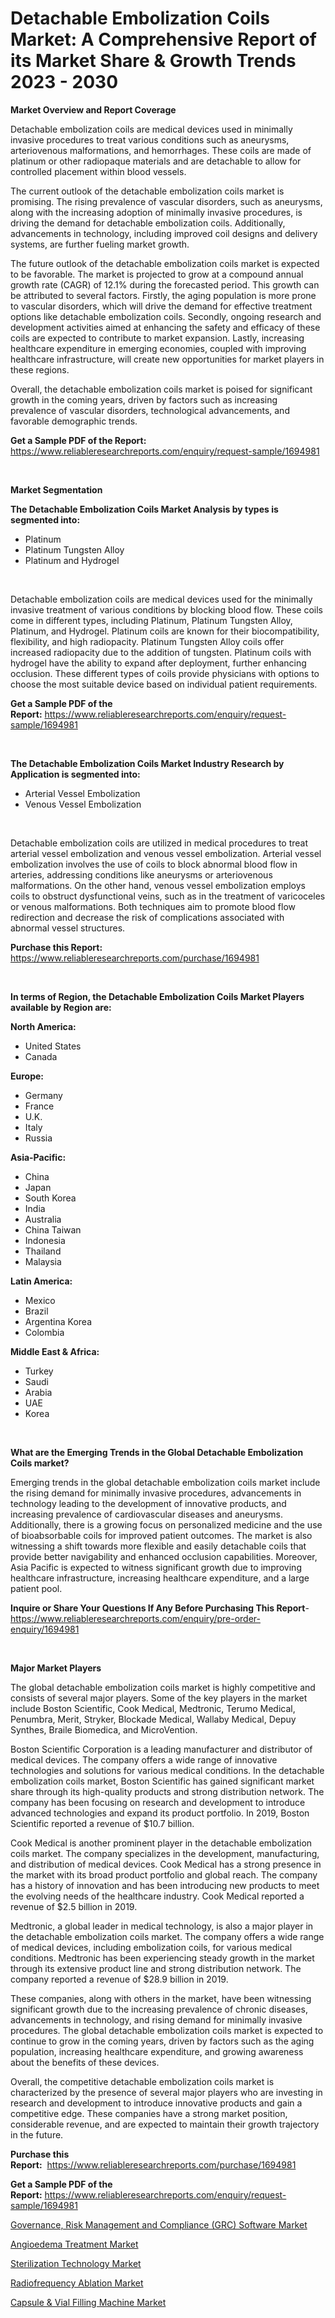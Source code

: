 <p><h1>Detachable Embolization Coils Market: A Comprehensive Report of its Market Share & Growth Trends 2023 - 2030</h1></p><p><strong>Market Overview and Report Coverage</strong></p>
<p><p>Detachable embolization coils are medical devices used in minimally invasive procedures to treat various conditions such as aneurysms, arteriovenous malformations, and hemorrhages. These coils are made of platinum or other radiopaque materials and are detachable to allow for controlled placement within blood vessels.</p><p>The current outlook of the detachable embolization coils market is promising. The rising prevalence of vascular disorders, such as aneurysms, along with the increasing adoption of minimally invasive procedures, is driving the demand for detachable embolization coils. Additionally, advancements in technology, including improved coil designs and delivery systems, are further fueling market growth.</p><p>The future outlook of the detachable embolization coils market is expected to be favorable. The market is projected to grow at a compound annual growth rate (CAGR) of 12.1% during the forecasted period. This growth can be attributed to several factors. Firstly, the aging population is more prone to vascular disorders, which will drive the demand for effective treatment options like detachable embolization coils. Secondly, ongoing research and development activities aimed at enhancing the safety and efficacy of these coils are expected to contribute to market expansion. Lastly, increasing healthcare expenditure in emerging economies, coupled with improving healthcare infrastructure, will create new opportunities for market players in these regions.</p><p>Overall, the detachable embolization coils market is poised for significant growth in the coming years, driven by factors such as increasing prevalence of vascular disorders, technological advancements, and favorable demographic trends.</p></p>
<p><strong>Get a Sample PDF of the Report:</strong> <a href="https://www.reliableresearchreports.com/enquiry/request-sample/1694981">https://www.reliableresearchreports.com/enquiry/request-sample/1694981</a></p>
<p>&nbsp;</p>
<p><strong>Market Segmentation</strong></p>
<p><strong>The Detachable Embolization Coils Market Analysis by types is segmented into:</strong></p>
<p><ul><li>Platinum</li><li>Platinum Tungsten Alloy</li><li>Platinum and Hydrogel</li></ul></p>
<p>&nbsp;</p>
<p><p>Detachable embolization coils are medical devices used for the minimally invasive treatment of various conditions by blocking blood flow. These coils come in different types, including Platinum, Platinum Tungsten Alloy, Platinum, and Hydrogel. Platinum coils are known for their biocompatibility, flexibility, and high radiopacity. Platinum Tungsten Alloy coils offer increased radiopacity due to the addition of tungsten. Platinum coils with hydrogel have the ability to expand after deployment, further enhancing occlusion. These different types of coils provide physicians with options to choose the most suitable device based on individual patient requirements.</p></p>
<p><strong>Get a Sample PDF of the Report:</strong>&nbsp;<a href="https://www.reliableresearchreports.com/enquiry/request-sample/1694981">https://www.reliableresearchreports.com/enquiry/request-sample/1694981</a></p>
<p>&nbsp;</p>
<p><strong>The Detachable Embolization Coils Market Industry Research by Application is segmented into:</strong></p>
<p><ul><li>Arterial Vessel Embolization</li><li>Venous Vessel Embolization</li></ul></p>
<p>&nbsp;</p>
<p><p>Detachable embolization coils are utilized in medical procedures to treat arterial vessel embolization and venous vessel embolization. Arterial vessel embolization involves the use of coils to block abnormal blood flow in arteries, addressing conditions like aneurysms or arteriovenous malformations. On the other hand, venous vessel embolization employs coils to obstruct dysfunctional veins, such as in the treatment of varicoceles or venous malformations. Both techniques aim to promote blood flow redirection and decrease the risk of complications associated with abnormal vessel structures.</p></p>
<p><strong>Purchase this Report:</strong>&nbsp; <a href="https://www.reliableresearchreports.com/purchase/1694981">https://www.reliableresearchreports.com/purchase/1694981</a></p>
<p>&nbsp;</p>
<p><strong>In terms of Region, the Detachable Embolization Coils Market Players available by Region are:</strong></p>
<p>
    <p> <strong> North America: </strong>
        <ul>
            <li>United States</li>
            <li>Canada</li>
        </ul>
        </p> 
    <p> <strong> Europe: </strong>
        <ul>
            <li>Germany</li>
            <li>France</li>
            <li>U.K.</li>
            <li>Italy</li>
            <li>Russia</li>
        </ul>
        </p> 
    <p> <strong> Asia-Pacific: </strong>
        <ul>
            <li>China</li>
            <li>Japan</li>
            <li>South Korea</li>
            <li>India</li>
            <li>Australia</li>
            <li>China Taiwan</li>
            <li>Indonesia</li>
            <li>Thailand</li>
            <li>Malaysia</li>
        </ul>
        </p> 
    <p> <strong> Latin America: </strong>
        <ul>
            <li>Mexico</li>
            <li>Brazil</li>
            <li>Argentina Korea</li>
            <li>Colombia</li>
        </ul>
        </p> 
    <p> <strong> Middle East & Africa: </strong>
        <ul>
            <li>Turkey</li>
            <li>Saudi</li>
            <li>Arabia</li>
            <li>UAE</li>
            <li>Korea</li>
        </ul>
    </p>
    </p>
<p>&nbsp;</p>
<p><strong>What are the Emerging Trends in the Global Detachable Embolization Coils market?</strong></p>
<p><p>Emerging trends in the global detachable embolization coils market include the rising demand for minimally invasive procedures, advancements in technology leading to the development of innovative products, and increasing prevalence of cardiovascular diseases and aneurysms. Additionally, there is a growing focus on personalized medicine and the use of bioabsorbable coils for improved patient outcomes. The market is also witnessing a shift towards more flexible and easily detachable coils that provide better navigability and enhanced occlusion capabilities. Moreover, Asia Pacific is expected to witness significant growth due to improving healthcare infrastructure, increasing healthcare expenditure, and a large patient pool.</p></p>
<p><strong>Inquire or Share Your Questions If Any Before Purchasing This Report</strong>- <a href="https://www.reliableresearchreports.com/enquiry/pre-order-enquiry/1694981">https://www.reliableresearchreports.com/enquiry/pre-order-enquiry/1694981</a></p>
<p>&nbsp;</p>
<p><strong>Major Market Players</strong></p>
<p><p>The global detachable embolization coils market is highly competitive and consists of several major players. Some of the key players in the market include Boston Scientific, Cook Medical, Medtronic, Terumo Medical, Penumbra, Merit, Stryker, Blockade Medical, Wallaby Medical, Depuy Synthes, Braile Biomedica, and MicroVention.</p><p>Boston Scientific Corporation is a leading manufacturer and distributor of medical devices. The company offers a wide range of innovative technologies and solutions for various medical conditions. In the detachable embolization coils market, Boston Scientific has gained significant market share through its high-quality products and strong distribution network. The company has been focusing on research and development to introduce advanced technologies and expand its product portfolio. In 2019, Boston Scientific reported a revenue of $10.7 billion.</p><p>Cook Medical is another prominent player in the detachable embolization coils market. The company specializes in the development, manufacturing, and distribution of medical devices. Cook Medical has a strong presence in the market with its broad product portfolio and global reach. The company has a history of innovation and has been introducing new products to meet the evolving needs of the healthcare industry. Cook Medical reported a revenue of $2.5 billion in 2019.</p><p>Medtronic, a global leader in medical technology, is also a major player in the detachable embolization coils market. The company offers a wide range of medical devices, including embolization coils, for various medical conditions. Medtronic has been experiencing steady growth in the market through its extensive product line and strong distribution network. The company reported a revenue of $28.9 billion in 2019.</p><p>These companies, along with others in the market, have been witnessing significant growth due to the increasing prevalence of chronic diseases, advancements in technology, and rising demand for minimally invasive procedures. The global detachable embolization coils market is expected to continue to grow in the coming years, driven by factors such as the aging population, increasing healthcare expenditure, and growing awareness about the benefits of these devices.</p><p>Overall, the competitive detachable embolization coils market is characterized by the presence of several major players who are investing in research and development to introduce innovative products and gain a competitive edge. These companies have a strong market position, considerable revenue, and are expected to maintain their growth trajectory in the future.</p></p>
<p><strong>Purchase this Report:</strong>&nbsp;&nbsp;<a href="https://www.reliableresearchreports.com/purchase/1694981">https://www.reliableresearchreports.com/purchase/1694981</a></p>
<p></p>
<p><strong>Get a Sample PDF of the Report:</strong>&nbsp;<a href="https://www.reliableresearchreports.com/enquiry/request-sample/1694981">https://www.reliableresearchreports.com/enquiry/request-sample/1694981</a></p>
<p><p><a href="https://medium.com/@v25590012/governance-risk-management-and-compliance-grc-software-market-insights-into-market-cagr-market-2d081cf1d08d">Governance, Risk Management and Compliance (GRC) Software Market</a></p><p><a href="https://www.linkedin.com/pulse/angioedema-treatment-market-size-growth-forecast-from-2023-k4eqe/">Angioedema Treatment Market</a></p><p><a href="https://medium.com/@v27092023/sterilization-technology-market-furnishes-information-on-market-share-market-trends-and-market-60ad3f14a6ce">Sterilization Technology Market</a></p><p><a href="https://www.linkedin.com/pulse/radiofrequency-ablation-market-research-report-unlocks-analysis-u8lpe/">Radiofrequency Ablation Market</a></p><p><a href="https://github.com/zebdakicsin/Market-Research-Report-List-1/blob/main/capsule-vial-filling-machine-market.md">Capsule & Vial Filling Machine Market</a></p></p>